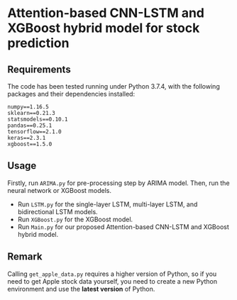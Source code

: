 # Attention-based CNN-LSTM and XGBoost hybrid model for stock prediction

## Requirements

The code has been tested running under Python 3.7.4, with the following packages and their dependencies installed:
```
numpy==1.16.5
sklearn==0.21.3
statsmodels==0.10.1
pandas==0.25.1
tensorflow==2.1.0
keras==2.3.1
xgboost==1.5.0
```

## Usage

Firstly, run `ARIMA.py` for pre-processing step by ARIMA model. Then, run the neural network or XGBoost models.
- Run `LSTM.py` for the single-layer LSTM, multi-layer LSTM, and bidirectional LSTM models.
- Run `XGBoost.py` for the XGBoost model.
- Run `Main.py` for our proposed Attention-based CNN-LSTM and XGBoost hybrid model.



## Remark

Calling `get_apple_data.py` requires a higher version of Python, so if you need to get Apple stock data yourself, you need to create a new Python environment and use the **latest version** of Python.
